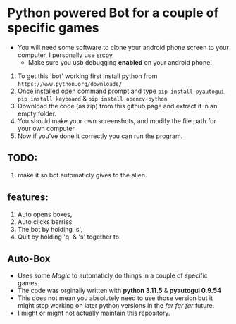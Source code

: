 # Python powered Bot for a couple of specific games

* You will need some software to clone your android phone screen to your computer, I personally use [srcpy](https://github.com/Genymobile/scrcpy)
  * Make sure you usb debugging **enabled** on your android phone!

1. To get this 'bot' working first install python from `https://www.python.org/downloads/`
2. Once installed open command prompt and type `pip install pyautogui`, `pip install keyboard` & `pip install opencv-python`
3. Download the code (as zip) from this github page and extract it in an empty folder.
4. You should make your own screenshots, and modify the file path for your own computer
5. Now if you've done it correctly you can run the program.

## TODO:

1. make it so bot automaticly gives to the alien.

## features:

1. Auto opens boxes,
2. Auto clicks berries,
3. The bot by holding 's',
4. Quit by holding 'q' & 's' together to.

## Auto-Box

* Uses some *Magic* to automaticly do things in a couple of specific games.
* The code was orginally written with **python 3.11.5** & **pyautogui 0.9.54**
* This does not mean you absolutely need to use those version but it might stop working on later python versions in the *far* *far* *far* future.
* I might or might not actually maintain this repository.

